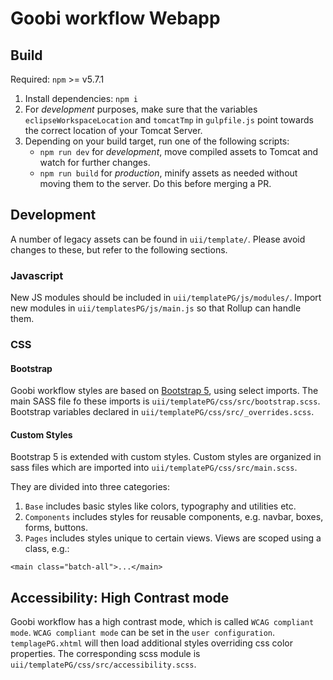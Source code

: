 # Goobi workflow Webapp

## Build

Required: `npm` >= v5.7.1

1. Install dependencies:
  `npm i`
2. For *development* purposes, make sure that the variables `eclipseWorkspaceLocation` and `tomcatTmp` in `gulpfile.js` point towards the correct location of your Tomcat Server.
3. Depending on your build target, run one of the following scripts:
   - `npm run dev` for *development*, move compiled assets to Tomcat and watch for further changes.
   - `npm run build` for *production*, minify assets as needed without moving them to the server. Do this before merging a PR.

## Development

A number of legacy assets can be found in `uii/template/`. Please avoid changes to these, but refer to the following sections.

### Javascript

New JS modules should be included in `uii/templatePG/js/modules/`. Import new modules in `uii/templatesPG/js/main.js` so that Rollup can handle them.

### CSS

#### Bootstrap

Goobi workflow styles are based on [Bootstrap 5](https://getbootstrap.com/docs/), using select imports. The main SASS file fo these imports is `uii/templatePG/css/src/bootstrap.scss`. Bootstrap variables declared in `uii/templatePG/css/src/_overrides.scss`.

#### Custom Styles

Bootstrap 5 is extended with custom styles.
Custom styles are organized in sass files which are imported into `uii/templatePG/css/src/main.scss`.

They are divided into three categories:

1. `Base` includes basic styles like colors, typography and utilities etc.
2. `Components` includes styles for reusable components, e.g. navbar, boxes, forms, buttons.
3. `Pages` includes styles unique to certain views. Views are scoped using a class, e.g.:

```xhtml
<main class="batch-all">...</main>
```

## Accessibility: High Contrast mode

Goobi workflow has a high contrast mode, which is called `WCAG compliant mode`. `WCAG compliant mode` can be set in the `user configuration`. `templagePG.xhtml` will then load additional styles overriding css color properties. The corresponding scss module is `uii/templatePG/css/src/accessibility.scss`.
